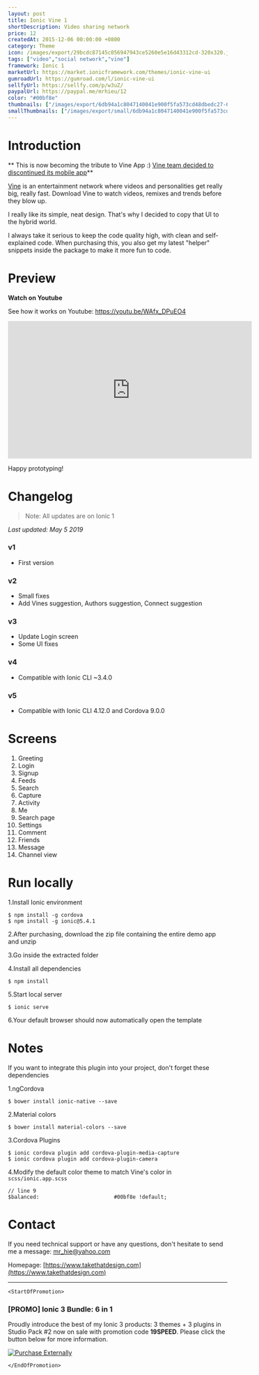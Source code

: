 ```yaml
---
layout: post
title: Ionic Vine 1
shortDescription: Video sharing network 
price: 12
createdAt: 2015-12-06 00:00:00 +0800
category: Theme
icon: /images/export/29bcdc87145c056947943ce5260e5e16d43312cd-320x320.jpg
tags: ["video","social network","vine"]
framework: Ionic 1
marketUrl: https://market.ionicframework.com/themes/ionic-vine-ui
gumroadUrl: https://gumroad.com/l/ionic-vine-ui
sellfyUrl: https://sellfy.com/p/w3uZ/
paypalUrl: https://paypal.me/mrhieu/12
color: "#00bf8e"
thumbnails: ["/images/export/6db94a1c8047140041e900f5fa573cd48dbedc27-640x1136.jpg","/images/export/97877450eb0554479128993140363e09c0883b2c-640x1136.jpg","/images/export/8ec5715d455805d4db836fca6d8b3b658e41ddfb-640x1136.jpg","/images/export/cc11accb352dd7460e37148d99379f8fd90cab1a-640x1136.jpg","/images/export/fe86a984e4c40c8f420cb259564505e90d49868f-640x1136.jpg"]
smallThumbnails: ["/images/export/small/6db94a1c8047140041e900f5fa573cd48dbedc27-640x1136.jpg","/images/export/small/97877450eb0554479128993140363e09c0883b2c-640x1136.jpg","/images/export/small/8ec5715d455805d4db836fca6d8b3b658e41ddfb-640x1136.jpg"]
---
```


# Introduction

** This is now becoming the tribute to Vine App :) [Vine team decided to discontinued its mobile app](https://medium.com/@vine/important-news-about-vine-909c5f4ae7a7#.lpm2iz7kn)**

[Vine](https://vine.co) is an entertainment network where videos and personalities get really big, really fast. Download Vine to watch videos, remixes and trends before they blow up.

I really like its simple, neat design. That's why I decided to copy that UI to the hybrid world.

I always take it serious to keep the code quality high, with clean and self-explained code. When purchasing this, you also get my latest "helper" snippets inside the package to make it more fun to code.

# Preview




**Watch on Youtube**

See how it works on Youtube: https://youtu.be/WAfx_DPuEO4

<iframe width="560" height="315" src="https://www.youtube.com/embed/WAfx_DPuEO4" frameborder="0" allow="accelerometer; autoplay; encrypted-media; gyroscope; picture-in-picture" allowfullscreen></iframe>


Happy prototyping!


# Changelog

> Note: All updates are on Ionic 1

*Last updated: May 5 2019*

### v1

* First version

### v2

* Small fixes
* Add Vines suggestion, Authors suggestion, Connect suggestion

### v3

* Update Login screen
* Some UI fixes

### v4

* Compatible with Ionic CLI ~3.4.0

### v5

* Compatible with Ionic CLI 4.12.0 and Cordova 9.0.0


# Screens

1. Greeting
2. Login
3. Signup
4. Feeds
5. Search
6. Capture
7. Activity
8. Me
9. Search page
10. Settings
11. Comment
12. Friends
13. Message
14. Channel view

# Run locally
1.Install Ionic environment

```
$ npm install -g cordova
$ npm install -g ionic@5.4.1
```

2.After purchasing, download the zip file containing the entire demo app and unzip

3.Go inside the extracted folder

4.Install all dependencies

```
$ npm install
```

5.Start local server
```
$ ionic serve
```

6.Your default browser should now automatically open the template


# Notes

If you want to integrate this plugin into your project, don't forget these dependencies

1.ngCordova 

```
$ bower install ionic-native --save
```

2.Material colors

```
$ bower install material-colors --save
```

3.Cordova Plugins 

```
$ ionic cordova plugin add cordova-plugin-media-capture
$ ionic cordova plugin add cordova-plugin-camera

```
4.Modify the default color theme to match Vine's color in `scss/ionic.app.scss`

```
// line 9
$balanced:                        #00bf8e !default;
```


# Contact
If you need technical support or have any questions, don't hesitate to send me a message: [mr_hie@yahoo.com](mailto:mr_hie@yahoo.com)

Homepage: [https://www.takethatdesign.com](https://www.takethatdesign.com)


------------------

`<StartOfPromotion>`
### [PROMO] Ionic 3 Bundle: 6 in 1
Proudly introduce the best of my Ionic 3 products: 3 themes + 3 plugins in Studio Pack #2  now on sale with promotion code **19SPEED**. Please click the button below for more information.

[![Purchase Externally](http://bit.ly/2E4p4z3)](https://gum.co/ionic3-ui-bundle)

`</EndOfPromotion>`
